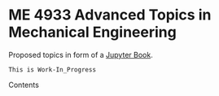 # ME 4933 Advanced Topics in Mechanical Engineering

Proposed topics in form of a [Jupyter Book](https://jupyterbook.org).

```{note}
This is Work-In_Progress
```

Contents

```{tableofcontents}
```
